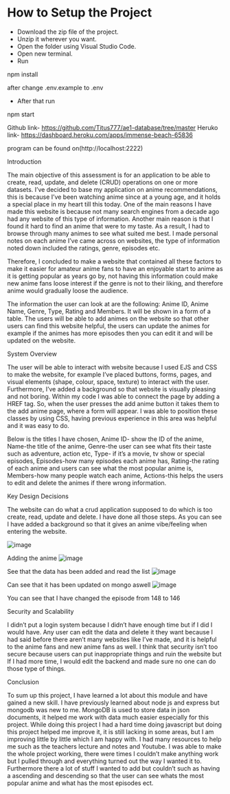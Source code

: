 # How to Setup the Project 
- Download the zip file of the project.
- Unzip it wherever you want.
- Open the folder using Visual Studio Code.
- Open new terminal.
- Run 

npm install

after change .env.example to .env 

- After that run 

npm start


Github link- https://github.com/Titus777/ae1-database/tree/master
Heruko link- https://dashboard.heroku.com/apps/immense-beach-65836

program can be found on(http://localhost:2222)

Introduction

The main objective of this assessment is for an application to be able to create, read, update, and delete (CRUD) operations on one or more datasets. I’ve decided to base my application on anime recommendations, this is because I’ve been watching anime since at a young age, and it holds a special place in my heart till this today. One of the main reasons I have made this website is because not many search engines from a decade ago had any website of this type of information. Another main reason is that I found it hard to find an anime that were to my taste. As a result, I had to browse through many animes to see what suited me best. I made personal notes on each anime I’ve came across on websites, the type of information noted down included the ratings, genre, episodes etc.

 Therefore, I concluded to make a website that contained all these factors to make it easier for amateur anime fans to have an enjoyable start to anime as it is getting popular as years go by, not having this information could make new anime fans loose interest if the genre is not to their liking, and therefore anime would gradually loose the audience. 

The information the user can look at are the following: Anime ID, Anime Name, Genre, Type, Rating and Members. It will be shown in a form of a table. The users will be able to add animes on the website so that other users can find this website helpful, the users can update the animes for example if the animes has more episodes then you can edit it and will be updated on the website.


System Overview

The user will be able to interact with website because I used EJS and CSS to make the website, for example I’ve placed buttons, forms, pages, and visual elements (shape, colour, space, texture) to interact with the user. Furthermore, I’ve added a background so that website is visually pleasing and not boring. Within my code I was able to connect the page by adding a HREF tag. So, when the user presses the add anime button it takes them to the add anime page, where a form will appear. I was able to position these classes by using CSS, having previous experience in this area was helpful and it was easy to do. 

Below is the titles I have chosen,
Anime ID- show the ID of the anime,
Name-the title of the anime,
Genre-the user can see what fits their taste such as adventure, action etc,
Type- if it’s a movie, tv show or special episodes,
Episodes-how many episodes each anime has,
Rating-the rating of each anime and users can see what the most popular anime is,
Members-how many people watch each anime,
Actions-this helps the users to edit and delete the animes if there wrong information.


Key Design Decisions

The website can do what a crud application supposed to do which is too create, read, update and delete. I have done all those steps. 
As you can see I have added a background so that it gives an anime vibe/feeling when entering the website.




 ![image](https://user-images.githubusercontent.com/72074715/150546580-f4e917bb-6369-4f93-981f-4ffe0960a68f.png)

Adding the anime
 ![image](https://user-images.githubusercontent.com/72074715/150546606-d452ebd2-7049-45da-b7f2-77cd6c302abc.png)

See that the data has been added and read the list 
 ![image](https://user-images.githubusercontent.com/72074715/150546645-aa47b663-66b1-4ada-858d-f23e73832367.png)

Can see that it has been updated on mongo aswell
 ![image](https://user-images.githubusercontent.com/72074715/150546667-aaa28ead-7793-4d93-a611-8b7f02d84af3.png)

You can see that I have changed the episode from 148 to 146



Security and Scalability 

I didn’t put a login system because I didn’t have enough time but if I did I would have. Any user can edit the data and delete it they want because I had said before there aren’t many websites like I’ve made, and it is helpful to the anime fans and new anime fans as well. I think that security isn’t too secure because users can put inappropriate things and ruin the website but If I had more time, I would edit the backend and made sure no one can do those type of things.


Conclusion 

To sum up this project, I have learned a lot about this module and have gained a new skill. I have previously learned about node js and express but mongodb was new to me. MongoDB is used to store data in json documents, it helped me work with data much easier especially for this project. While doing this project I had a hard time doing javascript but doing this project helped me improve it, it is still lacking in some areas, but I am improving little by little which I am happy with. I had many resources to help me such as the teachers lecture and notes and Youtube. I was able to make the whole project working, there were times I couldn’t make anything work but I pulled through and everything turned out the way I wanted it to. Furthermore there a lot of stuff I wanted to add but couldn’t such as having a ascending and descending so that the user can see whats the most popular anime and what has the most episodes ect.


